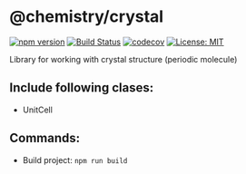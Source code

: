# @chemistry/crystal

[![npm version](https://badge.fury.io/js/%40chemistry%2Fcrystal.svg)](https://badge.fury.io/js/%40chemistry%2Fcrystal)
[![Build Status](https://travis-ci.com/chemistry/chem-js-lib.svg?branch=master)](https://travis-ci.org/chemistry/chem-js-lib)
[![codecov](https://codecov.io/gh/chemistry/chem-js-lib/branch/master/graph/badge.svg)](https://codecov.io/gh/chemistry/chem-js-lib)
[![License: MIT](https://img.shields.io/badge/License-MIT-yellow.svg)](https://opensource.org/licenses/MIT)

Library for working with crystal structure (periodic molecule)

## Include following clases:
  * UnitCell

## Commands:
  * Build project: `npm run build`
